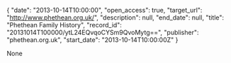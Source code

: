 {
  "date": "2013-10-14T10:00:00", 
  "open_access": true, 
  "target_url": "http://www.phethean.org.uk/", 
  "description": null, 
  "end_date": null, 
  "title": "Phethean Family History", 
  "record_id": "20131014T100000/ytL24EQvqoCYSm9QvoMytg==", 
  "publisher": "phethean.org.uk", 
  "start_date": "2013-10-14T10:00:00Z"
}

None
